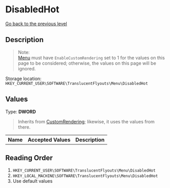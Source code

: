 # DisabledHot
[Go back to the previous level](../CONFIG.md)

## Description
> Note:   
> [Menu](../CONFIG.md) must have `EnableCustomRendering` set to 1 for the values on this page to be considered; otherwise, the values on this page will be ignored.

Storage location: `HKEY_CURRENT_USER\SOFTWARE\TranslucentFlyouts\Menu\DisabledHot`

## Values
Type: **DWORD**

> Inherits from [CustomRendering](../CustomRendering/CONFIG.md); likewise, it uses the values from there.

<table>
<tr>
<th>Name</th>
<th>Accepted Values</th>
<th>Description</th>
</tr>

</table>

## Reading Order
1. `HKEY_CURRENT_USER\SOFTWARE\TranslucentFlyouts\Menu\DisabledHot` 
2. `HKEY_LOCAL_MACHINE\SOFTWARE\TranslucentFlyouts\Menu\DisabledHot`
3. Use default values
